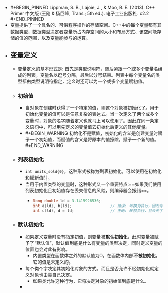 - #+BEGIN_PINNED
  Lippman, S. B., Lajoie, J., & Moo, B. E. (2013). C++ Primer 中文版 (王刚 & 杨巨峰, Trans.; 5th ed.). 电子工业出版社. c2.2
  #+END_PINNED
- 变量提供了一个具名的、可供程序操作的存储空间。C++中的每个变量都有其数据类型，数据类型决定者变量所占内存空间的大小和布局方式、该空间能存储的值的范围，以及变量能参与的运算。
- ## 变量定义
	- 变量定义的基本形式是: 首先是类型说明符，随后紧跟一个或多个变量名组成的列表，变量名以逗号分隔，最后以分号结束。列表中每个变量名的类型都由类型说明符指定，定义时还可以为一个或多个变量赋初值。
	- ### 初始值
		- 当对象在创建时获得了一个特定的值，则这个对象被初始化了。用于初始化变量的值可以是任意复杂的表达式。当一次定义了两个或多个变量时，对象的名字随着定义也就马上可以使用了。因此在同一条定义语句中，可以用先定义的变量值去初始化后定义的其他变量。
		- #+BEGIN_WARNING
		  初始化不是赋值，初始化的含义是创建变量时赋予一个初始值，而赋值的含义是将原本的值擦除，赋予一个新的值。
		  #+END_WARNING
	- ### 列表初始化
		- `int units_sold{0}`，这种形式被称为列表初始化，可以使用在初始化和赋新值时。
		- 当用于内置类型的变量时，这种形式又一个重要特点:==如果我们使用列表初始化且初始值存在丢失信息的风险，则编译器会报错==。
			- ```C++
			  long double ld = 3.1415926536;
			  int a{ld}, b{ld}; 				// 错误: 转换为执行，因为存在丢失信息的风险
			  int c(ld), d = ld;				// 正确: 转换执行，且丢失了部分值。
			  ```
	- ### 默认初始化
		- 如果定义变量时没有指定初值，则变量被**默认初始化**，此时变量被赋予了“默认值”，默认值到底是什么有变量的类型决定，同时定义变量的位置也会对此有影响。
			- 内置类型在函数体之外的默认值为0，在函数体内部**不被初始化**，它的值是未定义的。
		- 每个类个字决定其初始化对象的方式。而且是否允许不经初始化就定义对象也由类自己决定。
			- 如果类允许这种行为，它将决定对象的初始值到底是什么。
		-
